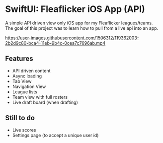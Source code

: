 # SwiftUI: Fleaflicker iOS App (API)
A simple API driven view only iOS app for my Fleaflicker leagues/teams. The goal of this project was to learn how to pull from a live api into an app.

https://user-images.githubusercontent.com/1506312/119362003-2b2d9c80-bca4-11eb-9b4c-0cea7c7696ab.mp4

## Features

- API driven content
- Async loading
- Tab View
- Navigation View
- League lists
- Team view with full rosters
- Live draft board (when drafting)

## Still to do

- Live scores
- Settings page (to accept a unique user id)
